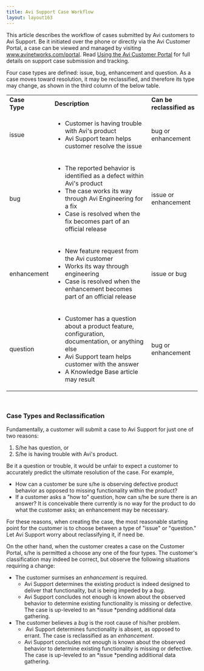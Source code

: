 ```yaml
---
title: Avi Support Case Workflow
layout: layout163
---
```

This article describes the workflow of cases submitted by Avi customers to Avi Support. Be it initiated over the phone or directly via the Avi Customer Portal, a case can be viewed and managed by visiting <a href="http://www.avinetworks.com/portal">www.avinetworks.com/portal</a>. Read <a href="/docs/16.3/using-the-avi-customer-portal/">Using the Avi Customer Portal</a> for full details on support case submission and tracking.

Four case types are defined: issue, bug, enhancement and question. As a case moves toward resolution, it may be reclassified, and therefore its type may change, as shown in the third column of the below table.

<table class=" table table-bordered table-hover">  
<tbody>      
<tr>    
<td><b>Case<br> Type</b></td>
<td><b>Description</b></td>
<td><b>Can be reclassified as</b></td>
</tr>
<tr>    
<td><span style="font-weight: 400;">issue</span></td>
<td><ul> 
 <li><span style="font-weight: 400;">Customer is having trouble with Avi's product</span></li> 
 <li>Avi Support team helps customer resolve the issue</li> 
</ul></td>
<td>bug or enhancement</td>
</tr>
<tr>    
<td><span style="font-weight: 400;">bug</span></td>
<td><ul> 
 <li><span style="font-weight: 400;">The reported behavior is identified as a defect within Avi's product</span></li> 
 <li>The case works its way through Avi Engineering for a fix</li> 
 <li>Case is resolved when the fix becomes part of an official release</li> 
</ul></td>
<td>issue or enhancement</td>
</tr>
<tr>    
<td><span style="font-weight: 400;">enhancement</span></td>
<td><ul> 
 <li><span style="font-weight: 400;">New feature request from the Avi customer</span></li> 
 <li>Works its way through engineering</li> 
 <li>Case is resolved when the enhancement becomes part of an official release</li> 
</ul></td>
<td>issue or bug</td>
</tr>
<tr>    
<td><span style="font-weight: 400;">question</span></td>
<td><ul> 
 <li><span style="font-weight: 400;">Customer has a question about a product feature, configuration, documentation, or anything else</span></li> 
 <li>Avi Support team helps customer with the answer</li> 
 <li>A Knowledge Base article may result</li> 
</ul></td>
<td>bug or enhancement</td>
</tr>
</tbody>
</table> 

 

### Case Types and Reclassification

Fundamentally, a customer will submit a case to Avi Support for just one of two reasons:
<ol> 
 <li>S/he has question, or</li> 
 <li>S/he is having trouble with Avi's product.</li> 
</ol> 

Be it a question or trouble, it would be unfair to expect a customer to accurately predict the ultimate resolution of the case. For example,

* How can a customer be sure s/he is observing defective product behavior as opposed to missing functionality within the product?
* If a customer asks a "how to" question, how can s/he be sure there is an answer? It is conceivable there currently is no way for the product to do what the customer asks; an enhancement may be necessary. 

For these reasons, when creating the case, the most reasonable starting point for the customer is to choose between a type of "issue" or "question." Let Avi Support worry about reclassifying it, if need be.

On the other hand, when the customer creates a case on the Customer Portal, s/he is permitted a choose any one of the four types. The customer's classification may indeed be correct, but observe the following situations requiring a change:

* The customer surmises an *enhancement* is required.  
    * Avi Support determines the existing product is indeed designed to deliver that functionality, but is being impeded by a *bug*.
    * Avi Support concludes not enough is known about the observed behavior to determine existing functionality is missing or defective. The case is up-leveled to an *issue *pending additional data gathering.
* The customer believes a *bug* is the root cause of his/her problem.  
    *  Avi Support determines functionality is absent, as opposed to errant. The case is reclassified as an *enhancement*.
    * Avi Support concludes not enough is known about the observed behavior to determine existing functionality is missing or defective. The case is up-leveled to an *issue *pending additional data gathering. 